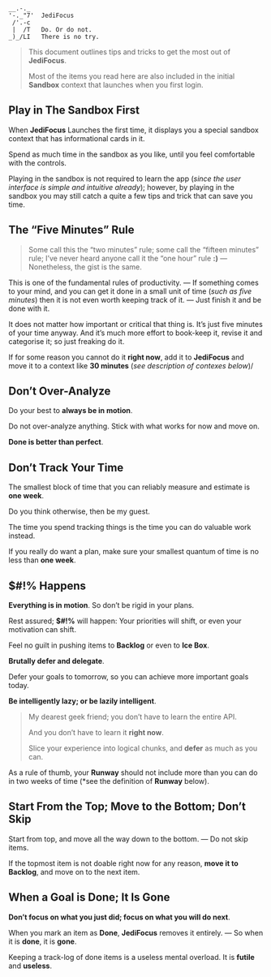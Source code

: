 ```text
__.-._
'-._"7'  JediFocus
 /'.-c
 |  /T   Do. Or do not.
_)_/LI   There is no try.
```

> This document outlines tips and tricks to get the most out of **JediFocus**.
>
> Most of the items you read here are also included in the initial **Sandbox** context that launches when you first login.

## Play in The Sandbox First

When **JediFocus** Launches the first time, it displays you a special sandbox context that has informational cards in it.

Spend as much time in the sandbox as you like, until you feel comfortable with the controls.

Playing in the sandbox is not required to learn the app (*since the user interface is simple and intuitive already*); however, by playing in the sandbox you may still catch a quite a few tips and trick that can save you time.

## The “Five Minutes” Rule

> Some call this the “two minutes” rule; some call the “fifteen minutes” rule; I’ve never heard anyone call it the “one hour” rule **:)** — Nonetheless, the gist is the same.

This is one of the fundamental rules of productivity. — If something comes to your mind, and you can get it done in a small unit of time (*such as five minutes*) then it is not even worth keeping track of it. — Just finish it and be done with it.

It does not matter how important or critical that thing is. It’s just five minutes of your time anyway. And it’s much more effort to book-keep it, revise it and categorise it; so just freaking do it.

If for some reason you cannot do it **right now**, add it to **JediFocus** and move it to a context like **30 minutes** (*see description of contexes below*)/

## Don’t Over-Analyze

Do your best to **always be in motion**.

Do not over-analyze anything. Stick with what works for now and move on.

**Done is better than perfect**.

## Don’t Track Your Time

The smallest block of time that you can reliably measure and estimate is **one week**.

Do you think otherwise, then be my guest.

The time you spend tracking things is the time you can do valuable work instead.

If you really do want a plan, make sure your smallest quantum of time is no less than **one week**.

## **$#!%** Happens

**Everything is in motion**. So don’t be rigid in your plans.

Rest assured; **$#!%** will happen: Your priorities will shift, or even your motivation can shift. 

Feel no guilt in pushing items to **Backlog** or even to **Ice Box**.

**Brutally defer and delegate**.

Defer your goals to tomorrow, so you can achieve more important goals today.

**Be intelligently lazy; or be lazily intelligent**.

> My dearest geek friend; you don’t have to learn the entire API.
>
> And you don’t have to learn it **right now**.
>
> Slice your experience into logical chunks, and **defer** as much as you can.

As a rule of thumb, your **Runway** should not include more than you can do in two weeks of time (*see the definition of **Runway** below).

## Start From the Top; Move to the Bottom; Don’t Skip

Start from top, and move all the way down to the bottom. — Do not skip items.

If the topmost item is not doable right now for any reason, **move it to Backlog**, and move on to the next item.

## When a Goal is **Done**; It Is **Gone** 

**Don’t focus on what you just did; focus on what you will do next**.

When you mark an item as **Done**, **JediFocus** removes it entirely. — So when it is **done**, it is **gone**.

Keeping a track-log of done items is a useless mental overload. It is **futile** and **useless**.

